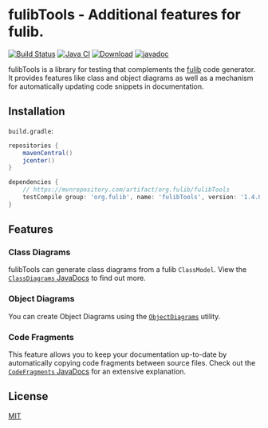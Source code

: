 # fulibTools - Additional features for fulib.

[![Build Status](https://travis-ci.org/fujaba/fulibTools.svg?branch=master)](https://travis-ci.org/fujaba/fulibTools)
[![Java CI](https://github.com/fujaba/fulibTools/workflows/Java%20CI/badge.svg)](https://github.com/fujaba/fulibTools/actions)
[![Download](https://api.bintray.com/packages/fujaba/maven/fulibTools/images/download.svg)](https://bintray.com/fujaba/maven/fulibTools/_latestVersion "Download")
[![javadoc](https://javadoc.io/badge2/org.fulib/fulibTools/javadoc.svg)](https://javadoc.io/doc/org.fulib/fulibTools)

fulibTools is a library for testing that complements the [fulib](https://github.com/fujaba/fulib) code generator.
It provides features like class and object diagrams as well as a mechanism for automatically updating code snippets in documentation.

## Installation

`build.gradle`:

```groovy
repositories {
    mavenCentral()
    jcenter()
}
```

```groovy
dependencies {
    // https://mvnrepository.com/artifact/org.fulib/fulibTools
    testCompile group: 'org.fulib', name: 'fulibTools', version: '1.4.0'
}
```

## Features

### Class Diagrams

fulibTools can generate class diagrams from a fulib `ClassModel`.
View the [`ClassDiagrams` JavaDocs](https://javadoc.io/doc/org.fulib/fulibTools/latest/org/fulib/tools/ClassDiagrams.html) to find out more.

### Object Diagrams

You can create Object Diagrams using the [`ObjectDiagrams`](https://javadoc.io/doc/org.fulib/fulibTools/latest/org/fulib/tools/ObjectDiagrams.html) utility.

### Code Fragments

This feature allows you to keep your documentation up-to-date by automatically copying code fragments between source files.
Check out the [`CodeFragments` JavaDocs](https://javadoc.io/doc/org.fulib/fulibTools/latest/org/fulib/tools/CodeFragments.html) for an extensive explanation.

## License

[MIT](LICENSE.md)
